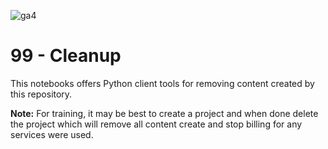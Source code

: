 ![ga4](https://www.google-analytics.com/collect?v=2&tid=G-6VDTYWLKX6&cid=1&en=page_view&sid=1&dl=statmike%2Fvertex-ai-mlops%2F99+-+Cleanup&dt=readme.md)

# 99 - Cleanup
This notebooks offers Python client tools for removing content created by this repository.

**Note:**
For training, it may be best to create a project and when done delete the project which will remove all content create and stop billing for any services were used.
